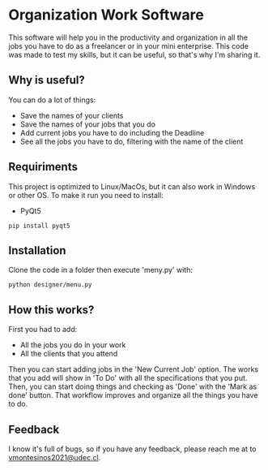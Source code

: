 
# Organization Work Software

This software will help you in the productivity and organization in all the jobs you have to do as a freelancer or in your mini enterprise.
This code was made to test my skills, but it can be useful, so that's why I'm sharing it.
## Why is useful?

You can do  a lot of things:

- Save the names of your clients
- Save the names of your jobs that you do
- Add current jobs you have to do including the Deadline
- See all the jobs you have to do, filtering with the name of the client
## Requiriments

This project is optimized to Linux/MacOs, but it can also work in Windows or other OS.
To make it run you need to install:
- PyQt5
```
pip install pyqt5
```


## Installation 

Clone the code in a folder then execute 'meny.py' with:
```
python designer/menu.py
```
## How this works?

First you had to add:
- All the jobs you do in your work
- All the clients that you attend

Then you can start adding jobs in the 'New Current Job' option. The works that you add will show in 'To Do' with all the specifications that you put. Then, you can start doing things and checking as 'Done' with the 'Mark as done' button. That workflow improves and organize all the things you have to do.
## Feedback

I know it's full of bugs, so if you have any feedback, please reach me at to vmontesinos2021@udec.cl.


